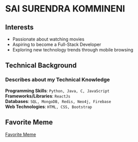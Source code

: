 # SAI SURENDRA KOMMINENI
## Interests
- Passionate about watching movies
- Aspiring to become a Full-Stack Developer
- Exploring new technology trends through mobile browsing
## Technical Background
### Describes about my Technical Knowledge
**Programming Skills**: `Python, Java, C, JavaScript`  
**Frameworks/Libraries**: `ReactJs`  
**Databases**: `SQL, MongoDB, Redis, Neo4j, Firebase`  
**Web Technologies**: `HTML, CSS, Bootstrap`
## Favorite Meme
[Favorite Meme](https://github.com/user-attachments/assets/29a618ce-c6c0-4f12-b4fa-d0bb0f8317b1)
